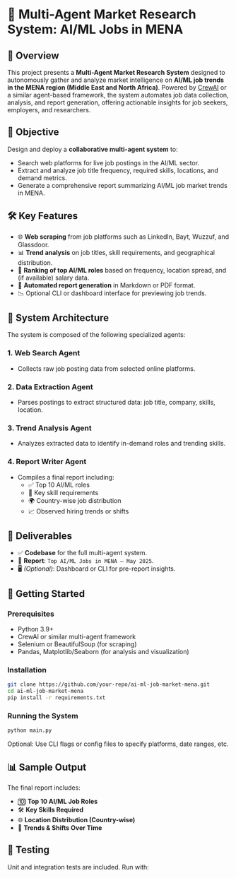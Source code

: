 
# 🧠 Multi-Agent Market Research System: AI/ML Jobs in MENA

## 📌 Overview

This project presents a **Multi-Agent Market Research System** designed to autonomously gather and analyze market intelligence on **AI/ML job trends in the MENA region (Middle East and North Africa)**. Powered by [CrewAI](https://crewai.com/) or a similar agent-based framework, the system automates job data collection, analysis, and report generation, offering actionable insights for job seekers, employers, and researchers.

## 🎯 Objective

Design and deploy a **collaborative multi-agent system** to:

- Search web platforms for live job postings in the AI/ML sector.
- Extract and analyze job title frequency, required skills, locations, and demand metrics.
- Generate a comprehensive report summarizing AI/ML job market trends in MENA.

## 🛠️ Key Features

- 🌐 **Web scraping** from job platforms such as LinkedIn, Bayt, Wuzzuf, and Glassdoor.
- 📊 **Trend analysis** on job titles, skill requirements, and geographical distribution.
- 📌 **Ranking of top AI/ML roles** based on frequency, location spread, and (if available) salary data.
- 📝 **Automated report generation** in Markdown or PDF format.
- 📉 Optional CLI or dashboard interface for previewing job trends.

## 🧩 System Architecture

The system is composed of the following specialized agents:

### 1. Web Search Agent
- Collects raw job posting data from selected online platforms.

### 2. Data Extraction Agent
- Parses postings to extract structured data: job title, company, skills, location.

### 3. Trend Analysis Agent
- Analyzes extracted data to identify in-demand roles and trending skills.

### 4. Report Writer Agent
- Compiles a final report including:
  - ✅ Top 10 AI/ML roles
  - 🧠 Key skill requirements
  - 🌍 Country-wise job distribution
  - 📈 Observed hiring trends or shifts

## 📂 Deliverables

- ✅ **Codebase** for the full multi-agent system.
- 📄 **Report**: `Top AI/ML Jobs in MENA – May 2025`.
- 🖥️ *(Optional)*: Dashboard or CLI for pre-report insights.

## 🚀 Getting Started

### Prerequisites

- Python 3.9+
- CrewAI or similar multi-agent framework
- Selenium or BeautifulSoup (for scraping)
- Pandas, Matplotlib/Seaborn (for analysis and visualization)

### Installation

```bash
git clone https://github.com/your-repo/ai-ml-job-market-mena.git
cd ai-ml-job-market-mena
pip install -r requirements.txt
```

### Running the System

```bash
python main.py
```

Optional: Use CLI flags or config files to specify platforms, date ranges, etc.

## 📊 Sample Output

The final report includes:

- 🔟 **Top 10 AI/ML Job Roles**
- 🛠️ **Key Skills Required**
- 🌐 **Location Distribution (Country-wise)**
- 🔄 **Trends & Shifts Over Time**

## 🧪 Testing

Unit and integration tests are included. Run with:

